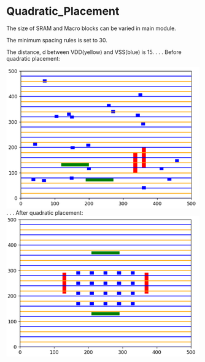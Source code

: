 # Quadratic_Placement

The size of SRAM and Macro blocks can be varied in main module.

The minimum spacing rules is set to 30.

The distance, d between VDD(yellow) and VSS(blue) is 15.
.
.
.
Before quadratic placement:
<center><img src="pic/randomplacement.png"></center>
.
.
.
After quadratic placement:
<center><img src="pic/quadraticplacement.png"></center>

